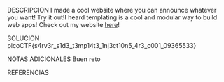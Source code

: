 
DESCRIPCION 
 I made a cool website where you can announce whatever you want! Try it out!I heard templating is a cool and modular way to build web apps! Check out my website [here](http://rescued-float.picoctf.net:64080/)!
 
SOLUCION
picoCTF{s4rv3r_s1d3_t3mp14t3_1nj3ct10n5_4r3_c001_09365533}

NOTAS ADICIONALES
Buen reto

REFERENCIAS